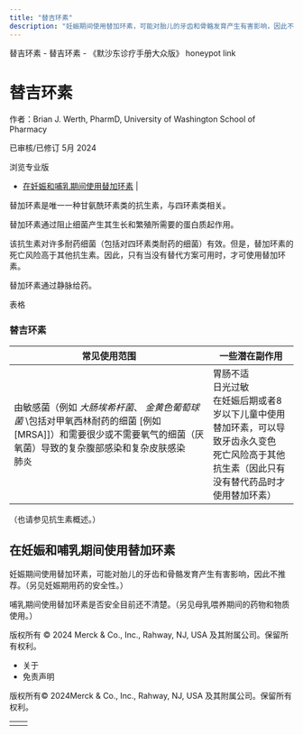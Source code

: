 ```yaml
---
title: "替吉环素"
description: "妊娠期间使用替加环素，可能对胎儿的牙齿和骨骼发育产生有害影响，因此不推荐。（另见妊娠期用药的安全性。）"
---
```


﻿替吉环素 \- 替吉环素 \- 《默沙东诊疗手册大众版》 honeypot link

# 替吉环素

作者：Brian J. Werth, PharmD, University of Washington School of Pharmacy

已审核/已修订 5月 2024

浏览专业版

- [在妊娠和哺乳期间使用替加环素](#在妊娠和哺乳期间使用替加环素_v36849776_zh) \|

替加环素是唯一一种甘氨酰环素类的抗生素，与四环素类相关。

替加环素通过阻止细菌产生其生长和繁殖所需要的蛋白质起作用。

该抗生素对许多耐药细菌（包括对四环素类耐药的细菌）有效。但是，替加环素的死亡风险高于其他抗生素。因此，只有当没有替代方案可用时，才可使用替加环素。

替加环素通过静脉给药。

表格

### 替吉环素

| 常见使用范围 | 一些潜在副作用 |
| --- | --- |
| 由敏感菌（例如 _大肠埃希杆菌_、 _金黄色葡萄球菌_ \包括对甲氧西林耐药的细菌 \[例如 [MRSA\]\]）和需要很少或不需要氧气的细菌（厌氧菌）导致的复杂腹部感染和复杂皮肤感染<br>肺炎 | 胃肠不适<br>日光过敏<br>在妊娠后期或者8岁以下儿童中使用替加环素，可以导致牙齿永久变色<br>死亡风险高于其他抗生素（因此只有没有替代药品时才使用替加环素） |

（也请参见抗生素概述。）

## 在妊娠和哺乳期间使用替加环素

妊娠期间使用替加环素，可能对胎儿的牙齿和骨骼发育产生有害影响，因此不推荐。（另见妊娠期用药的安全性。）

哺乳期间使用替加环素是否安全目前还不清楚。（另见母乳喂养期间的药物和物质使用。）



版权所有 © 2024
Merck & Co., Inc., Rahway, NJ, USA 及其附属公司。保留所有权利。

- 关于
- 免责声明

版权所有© 2024Merck & Co., Inc., Rahway, NJ, USA 及其附属公司。保留所有权利。

|     |     |
| --- | --- |
|  |  |